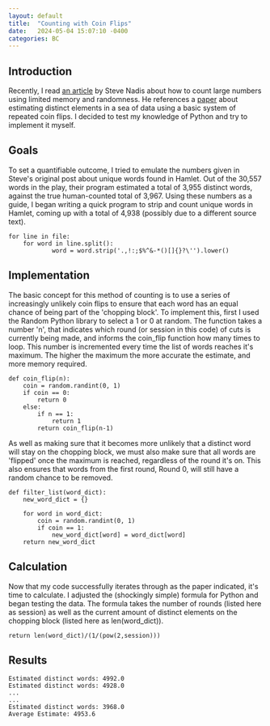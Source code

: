 ```yaml
---
layout: default
title:  "Counting with Coin Flips"
date:   2024-05-04 15:07:10 -0400
categories: BC
---
```


## Introduction
Recently, I read [an article](https://www.quantamagazine.org/computer-scientists-invent-an-efficient-new-way-to-count-20240516/) by Steve Nadis about how to count large numbers using limited memory and randomness. He references a [paper](https://arxiv.org/abs/2301.10191) about estimating distinct elements in a sea of data using a basic system of repeated coin flips. I decided to test my knowledge of Python and try to implement it myself.

## Goals
To set a quantifiable outcome, I tried to emulate the numbers given in Steve's original post about unique words found in Hamlet. Out of the 30,557 words in the play, their program estimated a total of 3,955 distinct words, against the true human-counted total of 3,967. Using these numbers as a guide, I began writing a quick program to strip and count unique words in Hamlet, coming up with a total of 4,938 (possibly due to a different source text). 

```
for line in file:
    for word in line.split():
            word = word.strip('.,!:;$%^&-*()[]{}?\'').lower()
```

## Implementation
The basic concept for this method of counting is to use a series of increasingly unlikely coin flips to ensure that each word has an equal chance of being part of the 'chopping block'. To implement this, first I used the Random Python library to select a 1 or 0 at random. The function takes a number 'n', that indicates which round (or session in this code) of cuts is currently being made, and informs the coin_flip function how many times to loop. This number is incremented every time the list of words reaches it's maximum. The higher the maximum the more accurate the estimate, and more memory required.

```
def coin_flip(n):
    coin = random.randint(0, 1)
    if coin == 0:
        return 0
    else:
        if n == 1:
            return 1
        return coin_flip(n-1)
```

As well as making sure that it becomes more unlikely that a distinct word will stay on the chopping block, we must also make sure that all words are 'flipped' once the maximum is reached, regardless of the round it's on. This also ensures that words from the first round, Round 0, will still have a random chance to be removed.

```
def filter_list(word_dict):
    new_word_dict = {}

    for word in word_dict:
        coin = random.randint(0, 1)
        if coin == 1:
            new_word_dict[word] = word_dict[word]
    return new_word_dict
```

## Calculation
Now that my code successfully iterates through as the paper indicated, it's time to calculate. I adjusted the (shockingly simple) formula for Python and began testing the data. The formula takes the number of rounds (listed here as session) as well as the current amount of distinct elements on the chopping block (listed here as len(word_dict)).

```
return len(word_dict)/(1/(pow(2,session)))
```

## Results
```
Estimated distinct words: 4992.0
Estimated distinct words: 4928.0
...
...
Estimated distinct words: 3968.0
Average Estimate: 4953.6
```

